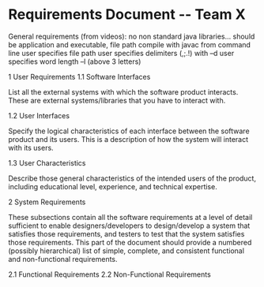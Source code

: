 # **Requirements Document -- Team X**

General requirements (from videos):
no non standard java libraries… 
should be application and executable, file path 
compile with javac from command line 
user specifies file path
user specifies delimiters (,;.!) with –d 
user specifies word length –l (above 3 letters)

1 User Requirements
  1.1 Software Interfaces

List all the external systems with which the software product interacts. These are external systems/libraries that you have to interact with.

  1.2 User Interfaces

Specify the logical characteristics of each interface between the software product and its users. This is a description of how the system will interact with its users.

  1.3 User Characteristics

Describe those general characteristics of the intended users of the product, including educational level, experience, and technical expertise.

2 System Requirements

These subsections contain all the software requirements at a level of detail sufficient to enable designers/developers to design/develop a system that satisfies those requirements, and testers to test that the system satisfies those requirements. This part of the document should provide a numbered (possibly hierarchical) list of simple, complete, and consistent functional and non-functional requirements.
 
  2.1 Functional Requirements
  2.2 Non-Functional Requirements
